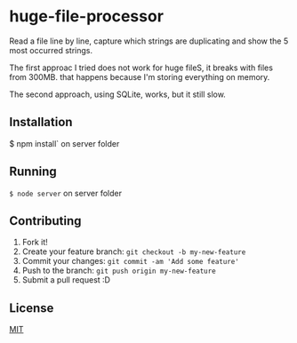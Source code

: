 # huge-file-processor
Read a file line by line, capture which strings are duplicating and show the 5 most occurred strings.

The first approac I tried does not work for huge fileS, it breaks with files from 300MB. that happens because I'm storing everything on memory.

The second approach, using SQLite, works, but it still slow.

## Installation

$ npm install` on server folder

## Running

`$ node server` on server folder

## Contributing

1. Fork it!
2. Create your feature branch: `git checkout -b my-new-feature`
3. Commit your changes: `git commit -am 'Add some feature'`
4. Push to the branch: `git push origin my-new-feature`
5. Submit a pull request :D

## License

[MIT](https://opensource.org/licenses/MIT)